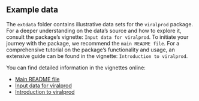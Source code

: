 
<!-- README.md is generated from README.Rmd. Please edit that file -->

## Example data

The `extdata` folder contains illustrative data sets for the `viralprod`
package. For a deeper understanding on the data’s source and how to
explore it, consult the package’s vignette: `Input data for viralprod`.
To initiate your journey with the package, we recommend the
`main README file`. For a comprehensive tutorial on the package’s
functionality and usage, an extensive guide can be found in the
vignette: `Introduction to viralprod`.

You can find detailed information in the vignettes online:

- [Main README
  file](https://github.com/mdhishamshaikh/ViralProduction_R/tree/rpkg/README.md)
- [Input data for
  viralprod](https://github.com/mdhishamshaikh/ViralProduction_R/tree/rpkg/vignettes)
- [Introduction to
  viralprod](https://github.com/mdhishamshaikh/ViralProduction_R/tree/rpkg/vignettes)
